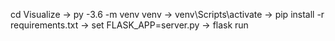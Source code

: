 cd Visualize -> py -3.6 -m venv venv -> venv\Scripts\activate -> pip install -r requirements.txt
-> set FLASK_APP=server.py -> flask run